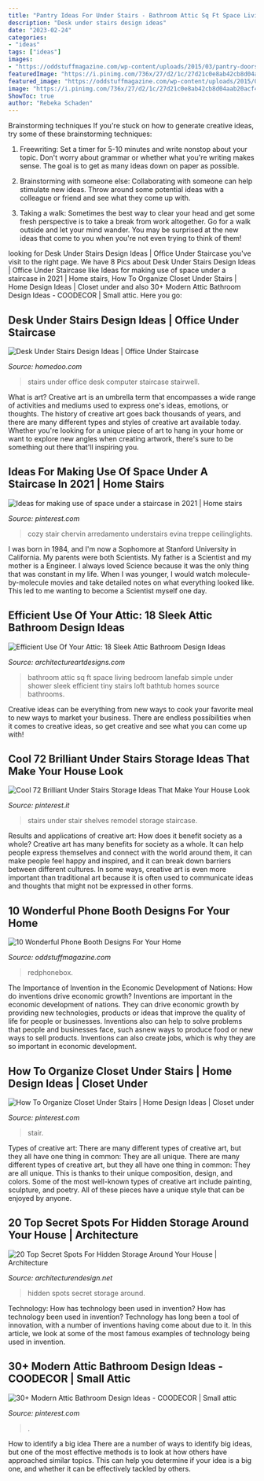 ```yaml
---
title: "Pantry Ideas For Under Stairs - Bathroom Attic Sq Ft Space Living Bedroom Lanefab Simple Under Shower Sleek Efficient Tiny Stairs Loft Bathtub Homes Source Bathrooms"
description: "Desk under stairs design ideas"
date: "2023-02-24"
categories:
- "ideas"
tags: ["ideas"]
images:
- "https://oddstuffmagazine.com/wp-content/uploads/2015/03/pantry-doors.jpg"
featuredImage: "https://i.pinimg.com/736x/27/d2/1c/27d21c0e8ab42cb8d04aab20acf42396.jpg"
featured_image: "https://oddstuffmagazine.com/wp-content/uploads/2015/03/pantry-doors.jpg"
image: "https://i.pinimg.com/736x/27/d2/1c/27d21c0e8ab42cb8d04aab20acf42396.jpg"
ShowToc: true
author: "Rebeka Schaden"
---
```



Brainstorming techniques
If you're stuck on how to generate creative ideas, try some of these brainstorming techniques:
1. Freewriting: Set a timer for 5-10 minutes and write nonstop about your topic. Don't worry about grammar or whether what you're writing makes sense. The goal is to get as many ideas down on paper as possible.

2. Brainstorming with someone else: Collaborating with someone can help stimulate new ideas. Throw around some potential ideas with a colleague or friend and see what they come up with.

3. Taking a walk: Sometimes the best way to clear your head and get some fresh perspective is to take a break from work altogether. Go for a walk outside and let your mind wander. You may be surprised at the new ideas that come to you when you're not even trying to think of them!

	

		
looking for Desk Under Stairs Design Ideas | Office Under Staircase you've visit to the right page. We have 8 Pics about Desk Under Stairs Design Ideas | Office Under Staircase like Ideas for making use of space under a staircase in 2021 | Home stairs, How To Organize Closet Under Stairs | Home Design Ideas | Closet under and also 30+ Modern Attic Bathroom Design Ideas - COODECOR | Small attic. Here you go:
		
    
## Desk Under Stairs Design Ideas | Office Under Staircase

<img loading=lazy src="http://www.homedoo.com/wp-content/uploads/2013/06/home-office-under-stairs-10.jpg" onerror="this.onerror=null;this.src='https://tse4.mm.bing.net/th?id=OIP.rVawF6wELvaAeafxJOfIZQAAAA&amp;pid=15.1';" alt="Desk Under Stairs Design Ideas | Office Under Staircase">

_Source: homedoo.com_

>stairs under office desk computer staircase stairwell. 

	

What is art?
Creative art is an umbrella term that encompasses a wide range of activities and mediums used to express one's ideas, emotions, or thoughts. The history of creative art goes back thousands of years, and there are many different types and styles of creative art available today. Whether you're looking for a unique piece of art to hang in your home or want to explore new angles when creating artwork, there's sure to be something out there that'll inspiring you.

    
## Ideas For Making Use Of Space Under A Staircase In 2021 | Home Stairs

<img loading=lazy src="https://i.pinimg.com/736x/27/d2/1c/27d21c0e8ab42cb8d04aab20acf42396.jpg" onerror="this.onerror=null;this.src='https://tse4.mm.bing.net/th?id=OIP.18VEmHjX1MWScI25R3HbmQHaLH&amp;pid=15.1';" alt="Ideas for making use of space under a staircase in 2021 | Home stairs">

_Source: pinterest.com_

>cozy stair chervin arredamento understairs evina treppe ceilinglights. 

	

I was born in 1984, and I'm now a Sophomore at Stanford University in California. My parents were both Scientists. My father is a Scientist and my mother is a Engineer. I always loved Science because it was the only thing that was constant in my life. When I was younger, I would watch molecule-by-molecule movies and take detailed notes on what everything looked like. This led to me wanting to become a Scientist myself one day.

    
## Efficient Use Of Your Attic: 18 Sleek Attic Bathroom Design Ideas

<img loading=lazy src="http://www.architectureartdesigns.com/wp-content/uploads/2014/04/1111.jpg" onerror="this.onerror=null;this.src='https://tse3.mm.bing.net/th?id=OIP.bgoZAE6lEr643UUinXbLkAHaLI&amp;pid=15.1';" alt="Efficient Use Of Your Attic: 18 Sleek Attic Bathroom Design Ideas">

_Source: architectureartdesigns.com_

>bathroom attic sq ft space living bedroom lanefab simple under shower sleek efficient tiny stairs loft bathtub homes source bathrooms. 

	

Creative ideas can be everything from new ways to cook your favorite meal to new ways to market your business. There are endless possibilities when it comes to creative ideas, so get creative and see what you can come up with!

    
## Cool 72 Brilliant Under Stairs Storage Ideas That Make Your House Look

<img loading=lazy src="https://i.pinimg.com/736x/fe/da/77/feda776918b057f6cb9c4b1426506056.jpg" onerror="this.onerror=null;this.src='https://tse2.mm.bing.net/th?id=OIP.dEKtMVtmJpWyGKJMUVRJmwHaJ4&amp;pid=15.1';" alt="Cool 72 Brilliant Under Stairs Storage Ideas That Make Your House Look">

_Source: pinterest.it_

>stairs under stair shelves remodel storage staircase. 

	

Results and applications of creative art: How does it benefit society as a whole?
Creative art has many benefits for society as a whole. It can help people express themselves and connect with the world around them, it can make people feel happy and inspired, and it can break down barriers between different cultures. In some ways, creative art is even more important than traditional art because it is often used to communicate ideas and thoughts that might not be expressed in other forms.

    
## 10 Wonderful Phone Booth Designs For Your Home

<img loading=lazy src="https://oddstuffmagazine.com/wp-content/uploads/2015/03/pantry-doors.jpg" onerror="this.onerror=null;this.src='https://tse3.mm.bing.net/th?id=OIP.PsdRFH-HRIns7hS-4pyT8QHaJ4&amp;pid=15.1';" alt="10 Wonderful Phone Booth Designs For Your Home">

_Source: oddstuffmagazine.com_

>redphonebox. 

	

The Importance of Invention in the Economic Development of Nations: How do inventions drive economic growth?
Inventions are important in the economic development of nations. They can drive economic growth by providing new technologies, products or ideas that improve the quality of life for people or businesses. Inventions also can help to solve problems that people and businesses face, such asnew ways to produce food or new ways to sell products. Inventions can also create jobs, which is why they are so important in economic development.

    
## How To Organize Closet Under Stairs | Home Design Ideas | Closet Under

<img loading=lazy src="https://i.pinimg.com/736x/9b/09/52/9b0952a9a078a8b6f767c0e2dc2aeea6--closet-under-stairs-how-to-organize.jpg" onerror="this.onerror=null;this.src='https://tse1.mm.bing.net/th?id=OIP.DZ8kwFHPE5T_eDceouunEQHaLQ&amp;pid=15.1';" alt="How To Organize Closet Under Stairs | Home Design Ideas | Closet under">

_Source: pinterest.com_

>stair. 

	

Types of creative art: There are many different types of creative art, but they all have one thing in common: They are all unique.
There are many different types of creative art, but they all have one thing in common: They are all unique. This is thanks to their unique composition, design, and colors. Some of the most well-known types of creative art include painting, sculpture, and poetry. All of these pieces have a unique style that can be enjoyed by anyone.

    
## 20 Top Secret Spots For Hidden Storage Around Your House | Architecture

<img loading=lazy src="https://cdn.architecturendesign.net/wp-content/uploads/2014/09/Top-Secret-Spots-For-Hidden-Storage-15.jpg" onerror="this.onerror=null;this.src='https://tse3.mm.bing.net/th?id=OIP.15rdU2cs239y8BYAFVpGVgHaKZ&amp;pid=15.1';" alt="20 Top Secret Spots For Hidden Storage Around Your House | Architecture">

_Source: architecturendesign.net_

>hidden spots secret storage around. 

	

Technology: How has technology been used in invention?
How has technology been used in invention? Technology has long been a tool of innovation, with a number of inventions having come about due to it. In this article, we look at some of the most famous examples of technology being used in invention.

    
## 30+ Modern Attic Bathroom Design Ideas - COODECOR | Small Attic

<img loading=lazy src="https://i.pinimg.com/736x/84/0d/68/840d68c90be16c69c2d9ddbfd1468cf8.jpg" onerror="this.onerror=null;this.src='https://tse2.mm.bing.net/th?id=OIP.2ZtpfEZAxgdSq-xyQS9-xgHaK7&amp;pid=15.1';" alt="30+ Modern Attic Bathroom Design Ideas - COODECOR | Small attic">

_Source: pinterest.com_

>. 

	

How to identify a big idea
There are a number of ways to identify big ideas, but one of the most effective methods is to look at how others have approached similar topics. This can help you determine if your idea is a big one, and whether it can be effectively tackled by others.

